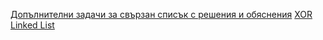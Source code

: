[Допълнителни задачи за свързан списък с решения и обяснения](http://cslibrary.stanford.edu/105/LinkedListProblems.pdf)
[XOR Linked List](https://www.geeksforgeeks.org/xor-linked-list-a-memory-efficient-doubly-linked-list-set-1/)
